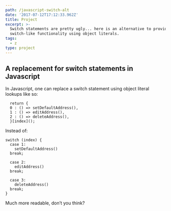```yaml
---
path: /javascript-switch-alt
date: '2017-07-12T17:12:33.962Z'
title: Project
excerpt: >-
  Switch statements are pretty ugly... here is an alternative to provide
  switch-like functionality using object literals.
tags:
  - z
type: project
---
```


## A replacement for switch statements in Javascript
In Javascript, one can replace a switch statement using object literal lookups like so:

```
  return {
  0 : () => setDefaultAddress(),
  1 : () => editAddress(),
  2 : () => deleteAddress(),
  }[index]();
```
Instead of:


```
switch (index) {
  case 1:
    setDefaultAddress()  
  break;

  case 2:
    editAddress()      
  break;

  case 3:
    deleteAddress()    
  break;
}
```

Much more readable, don’t you think?
